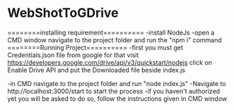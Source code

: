 # WebShotToGDrive
========installing requirement==========
-install NodeJs
-open a CMD window navigate to the project folder and run the "npm i" command
========Running Project==========
-first you must get Credentials.json file from google for that visit https://developers.google.com/drive/api/v3/quickstart/nodejs
click on Enable Drive API and put the Downloaded file beside index.js

-in CMD navigate to the project folder and run "node index.js"
-Navigate to http://localhost:3000/start to start the process
-if you haven't authorized yet you will be asked to do so, follow the instructions given in CMD window

